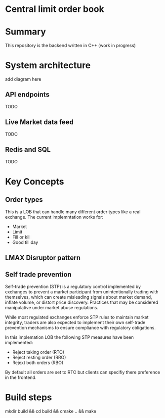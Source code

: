 # Central limit order book

# Summary

This repository is the backend written in C++ (work in progress)

# System architecture
add diagram here

## API endpoints
TODO

## Live Market data feed
TODO

## Redis and SQL 
TODO


# Key Concepts

## Order types
This is a LOB that can handle many different order types like a real exchange. The current implemntation works for:

- Market
- Limit
- Fill or kill
- Good till day

## LMAX Disruptor pattern

## Self trade prevention
Self-trade prevention (STP) is a regulatory control implemented by exchanges to prevent a market participant from unintentionally trading with themselves, which can create misleading signals about market demand, inflate volume, or distort price discovery. Practices that may be considered manipulative under market abuse regulations.

While most regulated exchanges enforce STP rules to maintain market integrity, traders are also expected to implement their own self-trade prevention mechanisms to ensure compliance with regulatory obligations.

In this implemation LOB the following STP measures have been implemented:
- Reject taking order (RTO)
- Reject resting order (RRO)
- Rejext both orders (RBO) 

By default all orders are set to RTO but clients can specifiy there preference in the frontend.

# Build steps

mkdir build && cd build && cmake .. && make